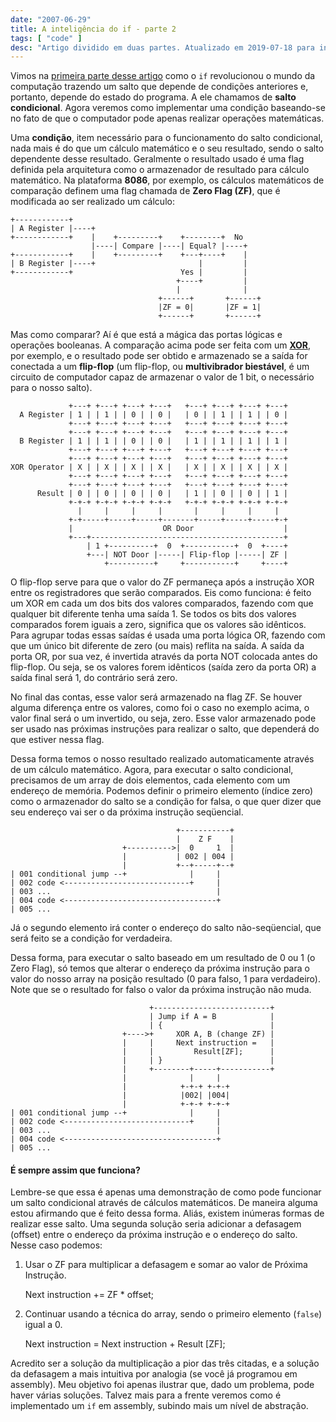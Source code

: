 ```yaml
---
date: "2007-06-29"
title: A inteligência do if - parte 2
tags: [ "code" ]
desc: "Artigo dividido em duas partes. Atualizado em 2019-07-18 para inclusão no Livro do Caloni."
---
```

Vimos na [primeira parte desse artigo](/a-inteligencia-do-if-parte-1) como o `if` revolucionou o mundo da computação trazendo um salto que depende de condições anteriores e, portanto, depende do estado do programa. A ele chamamos de **salto condicional**. Agora veremos como implementar uma condição baseando-se no fato de que o computador pode apenas realizar operações matemáticas.

Uma **condição**, item necessário para o funcionamento do salto condicional, nada mais é do que um cálculo matemático e o seu resultado, sendo o salto dependente desse resultado. Geralmente o resultado usado é uma flag definida pela arquitetura como o armazenador de resultado para cálculo matemático. Na plataforma **8086**, por exemplo, os cálculos matemáticos de comparação definem uma flag chamada de **Zero Flag (ZF)**, que é modificada ao ser realizado um cálculo:

    +------------+
    | A Register |----+
    +------------+    |    +---------+    +--------+  No
                      |----| Compare |----| Equal? |----+
    +------------+    |    +---------+    +---+----+    |
    | B Register |----+                       |         |
    +------------+                        Yes |         |
                                         +----+         |
                                         |              |
                                     +------+       +------+
                                     |ZF = 0|       |ZF = 1|
                                     +------+       +------+

Mas como comparar? Aí é que está a mágica das portas lógicas e operações booleanas. A comparação acima pode ser feita com um [**XOR**](https://pt.wikipedia.org/wiki/Porta_XOR), por exemplo, e o resultado pode ser obtido e armazenado se a saída for conectada a um **flip-flop** (um flip-flop, ou **multivibrador biestável**, é um circuito de computador capaz de armazenar o valor de 1 bit, o necessário para o nosso salto).

                 +---+ +---+ +---+ +---+   +---+ +---+ +---+ +---+
      A Register | 1 | | 1 | | 0 | | 0 |   | 0 | | 1 | | 1 | | 0 |
                 +---+ +---+ +---+ +---+   +---+ +---+ +---+ +---+
                 +---+ +---+ +---+ +---+   +---+ +---+ +---+ +---+
      B Register | 1 | | 1 | | 0 | | 0 |   | 1 | | 1 | | 1 | | 1 |
                 +---+ +---+ +---+ +---+   +---+ +---+ +---+ +---+
                 +---+ +---+ +---+ +---+   +---+ +---+ +---+ +---+
    XOR Operator | X | | X | | X | | X |   | X | | X | | X | | X |
                 +---+ +---+ +---+ +---+   +---+ +---+ +---+ +---+
                 +---+ +---+ +---+ +---+   +---+ +---+ +---+ +---+
          Result | 0 | | 0 | | 0 | | 0 |   | 1 | | 0 | | 0 | | 1 |
                 +-+-+ +-+-+ +-+-+ +-+-+   +-+-+ +-+-+ +-+-+ +-+-+
                   |     |     |     |       |     |     |     |
                 +-+-----+-----+-----+-------+-----+-----+-----+-+     
                 |                    OR Door                    |
                 +---+-------------------------------------------+     
                     | 1 +----------+  0  +-----------+  0  +----+
                     +---| NOT Door |-----| Flip-flop |-----| ZF |
                         +----------+     +-----------+     +----+

O flip-flop serve para que o valor do ZF permaneça após a instrução XOR entre os registradores que serão comparados. Eis como funciona: é feito um XOR em cada um dos bits dos valores comparados, fazendo com que qualquer bit diferente tenha uma saída 1. Se todos os bits dos valores comparados forem iguais a zero, significa que os valores são idênticos. Para agrupar todas essas saídas é usada uma porta lógica OR, fazendo com que um único bit diferente de zero (ou mais) reflita na saída. A saída da porta OR, por sua vez, é invertida através da porta NOT colocada antes do flip-flop. Ou seja, se os valores forem idênticos (saída zero da porta OR) a saída final será 1, do contrário será zero.

No final das contas, esse valor será armazenado na flag ZF. Se houver alguma diferença entre os valores, como foi o caso no exemplo acima, o valor final será o um invertido, ou seja, zero. Esse valor armazenado pode ser usado nas próximas instruções para realizar o salto, que dependerá do que estiver nessa flag.

Dessa forma temos o nosso resultado realizado automaticamente através de um cálculo matemático. Agora, para executar o salto condicional, precisamos de um array de dois elementos, cada elemento com um endereço de memória. Podemos definir o primeiro elemento (índice zero) como o armazenador do salto se a condição for falsa, o que quer dizer que seu endereço vai ser o da próxima instrução seqüencial.

                                         +-----------+
                                         |    Z F    |
                             +---------->|  0     1  |
                             |           | 002 | 004 |
                             |           +--+-----+--+
    | 001 conditional jump --+              |     |
    | 002 code <----------------------------+     |
    | 003 ...                                     |
    | 004 code <----------------------------------+
    | 005 ...              

Já o segundo elemento irá conter o endereço do salto não-seqüencial, que será feito se a condição for verdadeira.

Dessa forma, para executar o salto baseado em um resultado de 0 ou 1 (o Zero Flag), só temos que alterar o endereço da próxima instrução para o valor do nosso array na posição resultado (0 para falso, 1 para verdadeiro). Note que se o resultado for falso o valor da próxima instrução não muda.

                                   +--------------------------+
                                   | Jump if A = B            |
                                   | {                        |
                             +---->+     XOR A, B (change ZF) |
                             |     |     Next instruction =   |
                             |     |         Result[ZF];      |
                             |     | }                        |
                             |     +--------+-----+-----------+
                             |              |     |
                             |            +-+-+ +-+-+
                             |            |002| |004|
                             |            +-+-+ +-+-+
    | 001 conditional jump --+              |     |
    | 002 code <----------------------------+     |
    | 003 ...                                     |
    | 004 code <----------------------------------+
    | 005 ...              

#### É sempre assim que funciona?

Lembre-se que essa é apenas uma demonstração de como pode funcionar um salto condicional através de cálculos matemáticos. De maneira alguma estou afirmando que é feito dessa forma. Aliás, existem inúmeras formas de realizar esse salto. Uma segunda solução seria adicionar a defasagem (offset) entre o endereço da próxima instrução e o endereço do salto. Nesse caso podemos:

1. Usar o ZF para multiplicar a defasagem e somar ao valor de Próxima Instrução.

    Next instruction += ZF * offset;

2. Continuar usando a técnica do array, sendo o primeiro elemento (`false`) igual a 0.

    Next instruction = Next instruction + Result [ZF];

Acredito ser a solução da multiplicação a pior das três citadas, e a solução da defasagem a mais intuitiva por analogia (se você já programou em assembly). Meu objetivo foi apenas ilustrar que, dado um problema, pode haver várias soluções. Talvez mais para a frente veremos como é implementado um `if` em assembly, subindo mais um nível de abstração.


